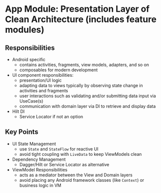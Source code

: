 # App Module: Presentation Layer of Clean Architecture (includes feature modules)

## Responsibilities

- Android specific
    - contains activities, fragments, view models, adapters, and so on
    - composables for modern development
- UI component responsibilities:
    - presentation/UI logic
    - adapting data to views typically by observing state change in activities and fragments
    - user interactions such as validating and/or submitting data input via UseCase(s)
    - communication with domain layer via DI to retrieve and display data
- Hilt DI
    - Service Locator if not an option

## Key Points

- UI State Management
    - use `State` and `StateFlow` for reactive UI
    - avoid tight coupling with `LiveData` to keep ViewModels clean
- Dependency Management
    - Dagger/Hilt or Service Locator as alternative
- ViewModel Responsibilities
    - acts as a mediator between the View and Domain layers
    - avoid placing any Android framework classes (like `Context`) or business logic in VM
